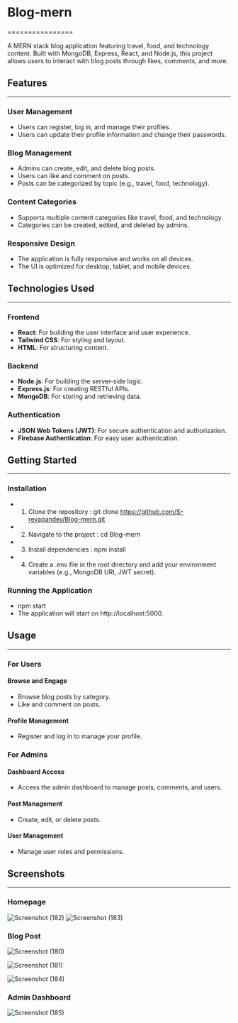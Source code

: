 # Blog-mern
================

A MERN stack blog application featuring travel, food, and technology content. Built with MongoDB, Express, React, and Node.js, this project allows users to interact with blog posts through likes, comments, and more.

## Features
------------

### User Management

* Users can register, log in, and manage their profiles.
* Users can update their profile information and change their passwords.

### Blog Management

* Admins can create, edit, and delete blog posts.
* Users can like and comment on posts.
* Posts can be categorized by topic (e.g., travel, food, technology).

### Content Categories

* Supports multiple content categories like travel, food, and technology.
* Categories can be created, edited, and deleted by admins.

### Responsive Design

* The application is fully responsive and works on all devices.
* The UI is optimized for desktop, tablet, and mobile devices.

## Technologies Used
--------------------

### Frontend

* **React**: For building the user interface and user experience.
* **Tailwind CSS**: For styling and layout.
* **HTML**: For structuring content.

### Backend

* **Node.js**: For building the server-side logic.
* **Express.js**: For creating RESTful APIs.
* **MongoDB**: For storing and retrieving data.

### Authentication

* **JSON Web Tokens (JWT)**: For secure authentication and authorization.
* **Firebase Authentication**: For easy user authentication.

## Getting Started
-------------------

### Installation

* 1. Clone the repository : git clone https://github.com/S-reyapandey/Blog-mern.git
* 2. Navigate to the project : cd Blog-mern
* 3. Install dependencies : npm install
* 4. Create a .env file in the root directory and add your environment variables (e.g., MongoDB URI, JWT secret).

### Running the Application
* npm start
* The application will start on http://localhost:5000.

## Usage
---------

### For Users

#### Browse and Engage

* Browse blog posts by category.
* Like and comment on posts.

#### Profile Management

* Register and log in to manage your profile.

### For Admins

#### Dashboard Access

* Access the admin dashboard to manage posts, comments, and users.

#### Post Management

* Create, edit, or delete posts.

#### User Management

* Manage user roles and permissions.

## Screenshots
-------------

### Homepage
![Screenshot (182)](https://github.com/user-attachments/assets/52043f53-f0d1-4f07-b7a8-253400efe514)
![Screenshot (183)](https://github.com/user-attachments/assets/33809bdd-7a0f-4f2f-b69b-3cc75d9acc8a)

### Blog Post
![Screenshot (180)](https://github.com/user-attachments/assets/11ed4c1f-9987-47a3-bafd-61474854a5bc)

![Screenshot (181)](https://github.com/user-attachments/assets/b61eb155-7b53-4ddd-bee5-99a6ee6ffc41)

![Screenshot (184)](https://github.com/user-attachments/assets/dd52d34c-8faf-4045-922e-97b627e99eac)

### Admin Dashboard
![Screenshot (185)](https://github.com/user-attachments/assets/0e48c471-3399-43d1-8d3a-25ca08bc0bde)

